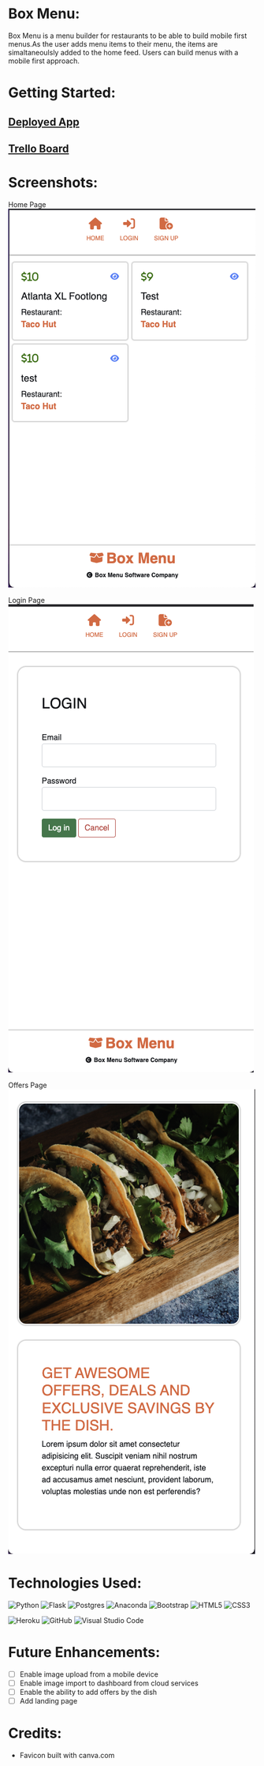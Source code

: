 # Box Menu:

Box Menu is a menu builder for restaurants to be able to build mobile first menus.As the user adds menu items to their menu, the items are simaltaneoulsly added to the home feed. Users can build menus with a mobile first approach.

# Getting Started:


## [Deployed App](https://box-menu.herokuapp.com/)


## [Trello Board](https://trello.com/b/rh1A8xV4/box-menu)



# Screenshots:

Home Page
![Landing Page](/myapp/static/images/Screen%20Shot%202022-04-14%20at%207.32.48%20PM.png)

Login Page
![Login](./myapp/static/images/Screen%20Shot%202022-04-14%20at%207.41.29%20PM.png)

Offers Page
![Offers Page](./myapp/static/images/Screen%20Shot%202022-04-14%20at%207.43.25%20PM.png)


# Technologies Used:

![Python](https://img.shields.io/badge/python-3670A0?style=for-the-badge&logo=python&logoColor=ffdd54)
![Flask](https://img.shields.io/badge/flask-%23000.svg?style=for-the-badge&logo=flask&logoColor=white)
![Postgres](https://img.shields.io/badge/postgres-%23316192.svg?style=for-the-badge&logo=postgresql&logoColor=white)
![Anaconda](https://img.shields.io/badge/Anaconda-%2344A833.svg?style=for-the-badge&logo=anaconda&logoColor=white)
![Bootstrap](https://img.shields.io/badge/bootstrap-%23563D7C.svg?style=for-the-badge&logo=bootstrap&logoColor=white)
![HTML5](https://img.shields.io/badge/html5-%23E34F26.svg?style=for-the-badge&logo=html5&logoColor=white)
![CSS3](https://img.shields.io/badge/css3-%231572B6.svg?style=for-the-badge&logo=css3&logoColor=white)

![Heroku](https://img.shields.io/badge/heroku-%23430098.svg?style=for-the-badge&logo=heroku&logoColor=white)
![GitHub](https://img.shields.io/badge/github-%23121011.svg?style=for-the-badge&logo=github&logoColor=white)
![Visual Studio Code](https://img.shields.io/badge/Visual%20Studio%20Code-0078d7.svg?style=for-the-badge&logo=visual-studio-code&logoColor=white)


# Future Enhancements:

- [ ] Enable image upload from a mobile device
- [ ] Enable image import to dashboard from cloud services
- [ ] Enable the ability to add offers by the dish
-  [ ] Add landing page

 # Credits:
 - Favicon built with canva.com